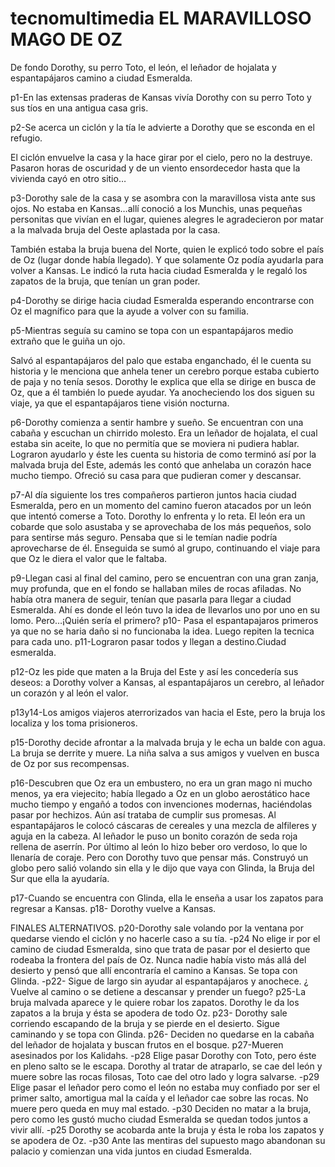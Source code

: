 # tecnomultimedia EL MARAVILLOSO MAGO DE OZ
De fondo Dorothy, su perro Toto, el león, el leñador de hojalata y espantapájaros camino
a ciudad Esmeralda.

p1-En las extensas praderas de Kansas vivía Dorothy con su perro Toto y sus tíos en una
antigua casa gris.

p2-Se acerca un ciclón y la tía le advierte a Dorothy que se esconda en el refugio.

El ciclón envuelve la casa y la hace girar por el cielo, pero no la destruye. Pasaron horas de
oscuridad y de un viento ensordecedor hasta que la vivienda cayó en otro sitio…

p3-Dorothy sale de la casa y se asombra con la maravillosa vista ante sus ojos. No estaba en
Kansas…allí conoció a los Munchis, unas pequeñas personitas que vivían en el lugar,
quienes alegres le agradecieron por matar a la malvada bruja del Oeste aplastada por la
casa.

También estaba la bruja buena del Norte, quien le explicó todo sobre el país de Oz (lugar
donde había llegado). Y que solamente Oz podía ayudarla para volver a Kansas.
Le indicó la ruta hacia ciudad Esmeralda y le regaló los zapatos de la bruja, que tenían un
gran poder.

p4-Dorothy se dirige hacia ciudad Esmeralda esperando encontrarse con Oz el magnífico
para que la ayude a volver con su familia.

p5-Mientras seguía su camino se topa con un espantapájaros medio extraño que le guiña un
ojo.

Salvó al espantapájaros del palo que estaba enganchado, él le cuenta su historia y le
menciona que anhela tener un cerebro porque estaba cubierto de paja y no tenía sesos.
Dorothy le explica que ella se dirige en busca de Oz, que a él también lo puede ayudar.
Ya anocheciendo los dos siguen su viaje, ya que el espantapájaros tiene visión nocturna.

p6-Dorothy comienza a sentir hambre y sueño. Se encuentran con una cabaña y escuchan un
chirrido molesto. Era un leñador de hojalata, el cual estaba sin aceite, lo que no permitía
que se moviera ni pudiera hablar.
Lograron ayudarlo y éste les cuenta su historia de como terminó así por la malvada bruja
del Este, además les contó que anhelaba un corazón hace mucho tiempo.
Ofreció su casa para que pudieran comer y descansar.

p7-Al día siguiente los tres compañeros partieron juntos hacia ciudad Esmeralda, pero en un
momento del camino fueron atacados por un león que intentó comerse a Toto.
Dorothy lo enfrenta y lo reta. El león era un cobarde que solo asustaba y se aprovechaba
de los más pequeños, solo para sentirse más seguro. Pensaba que si le temían nadie
podría aprovecharse de él.
Enseguida se sumó al grupo, continuando el viaje para que Oz le diera el valor que le
faltaba.

p9-Llegan casi al final del camino, pero se encuentran con una gran zanja, muy profunda, que
en el fondo se hallaban miles de rocas afiladas. No había otra manera de seguir, tenían
que pasarla para llegar a ciudad Esmeralda. Ahí es donde el león tuvo la idea de llevarlos
uno por uno en su lomo. Pero…¡Quién sería el primero?
p10- Pasa el espantapajaros primeros ya que no se haria daño si no funcionaba la idea. Luego repiten la tecnica para cada uno.
p11-Lograron pasar todos y llegan a destino.Ciudad esmeralda.

p12-Oz les pide que maten a la Bruja del Este y así les concedería sus deseos: a Dorothy volver
a Kansas, al espantapájaros un cerebro, al leñador un corazón y al león el valor.

p13y14-Los amigos viajeros aterrorizados van hacia el Este, pero la bruja los localiza y los toma
prisioneros.

p15-Dorothy decide afrontar a la malvada bruja y le echa un balde con agua. La bruja se derrite
y muere. La niña salva a sus amigos y vuelven en busca de Oz por sus recompensas.

p16-Descubren que Oz era un embustero, no era un gran mago ni mucho menos, ya era
viejecito; había llegado a Oz en un globo aerostático hace mucho tiempo y engañó a todos
con invenciones modernas, haciéndolas pasar por hechizos. Aún así trataba de cumplir sus
promesas.
Al espantapájaros le colocó cáscaras de cereales y una mezcla de alfileres y aguja en la
cabeza.
Al leñador le puso un bonito corazón de seda roja rellena de aserrín.
Por último al león lo hizo beber oro verdoso, lo que lo llenaría de coraje.
Pero con Dorothy tuvo que pensar más. Construyó un globo pero salió volando sin ella y le
dijo que vaya con Glinda, la Bruja del Sur que ella la ayudaría.

p17-Cuando se encuentra con Glinda, ella le enseña a usar los zapatos para regresar a Kansas.
p18- Dorothy vuelve a Kansas.

FINALES ALTERNATIVOS.
p20-Dorothy sale volando por la ventana por quedarse viendo el ciclón y no hacerle caso a su
tía.
-p24 No elige ir por el camino de ciudad Esmeralda, sino que trata de pasar por el
desierto que rodeaba la frontera del país de Oz. Nunca nadie había visto más allá
del desierto y pensó que allí encontraría el camino a Kansas.
Se topa con Glinda.
-p22-  Sigue de largo sin ayudar al espantapájaros y anochece. ¿ Vuelve al camino o se
detiene a descansar y prender un fuego?
p25-La bruja malvada aparece y le quiere robar los zapatos.
Dorothy le da los zapatos a la bruja y ésta se apodera de todo Oz.
p23- Dorothy sale corriendo escapando de la bruja y se pierde en el desierto. Sigue
caminando y se topa con Glinda.
p26- Deciden no quedarse en la cabaña del leñador de hojalata y buscan frutos en el
bosque.
p27-Mueren asesinados por los Kalidahs.
-p28 Elige pasar Dorothy con Toto, pero éste en pleno salto se le escapa. Dorothy al
tratar de atraparlo, se cae del león y muere sobre las rocas filosas, Toto cae del
otro lado y logra salvarse.
-p29 Elige pasar el leñador pero como el león no estaba muy confiado por ser el primer
salto, amortigua mal la caída y el leñador cae sobre las rocas. No muere pero
queda en muy mal estado.
-p30 Deciden no matar a la bruja, pero como les gustó mucho ciudad Esmeralda se
quedan todos juntos a vivir allí.
-p25 Dorothy se acobarda ante la bruja y ésta le roba los zapatos y se apodera de Oz.
-p30 Ante las mentiras del supuesto mago abandonan su palacio y comienzan una vida
juntos en ciudad Esmeralda.
